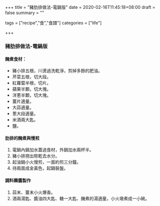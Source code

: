 +++
title = "豬肋排做法-電鍋版"
date = 2020-02-16T11:45:18+08:00
draft = false
summary = ""

tags = ["recipe","食","食譜"]
categories = ["life"]

+++
###  豬肋排做法-電鍋版 
#### 醃煮食材：
- 豬小排五根，川燙過洗乾淨，剪掉多餘的肥油。
- 芹菜五根，切大段。
- 紅蘿蔔半根，切片。
- 蘋果半顆，切大塊。
- 洋蔥半顆，切大塊。
- 薑片適量。
- 大蒜適量。
- 蔥大段適量。
- 米酒兩大匙。
- 鹽。

#### 肋排的醃煮與慢煎
1. 電鍋內鍋加水蓋過食材，外鍋加水兩杯半。
2. 豬小排撈出晾乾去水分。
3. 起油鍋小火慢煎，一面約煎三分鐘。
4. 待兩面成金黃色，起鍋裝盤。

#### 調料蘸醬製作
1. 蒜末、薑末小火爆香。
2. 酒兩湯匙、醬油四大匙、糖一大匙、醃煮的湯適量，小火墩煮成一小碗。

